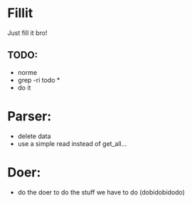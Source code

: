 # Fillit
Just fill it bro!

## TODO:
* norme
* grep -ri todo *
* do it

# Parser:
* delete data
* use a simple read instead of get_all...

# Doer:
* do the doer to do the stuff we have to do (dobidobidodo)